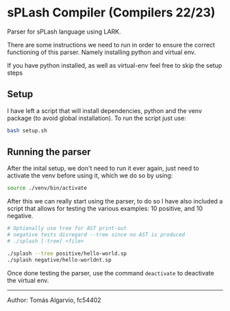 # sPLash Compiler (Compilers 22/23)

Parser for sPLash language using LARK.

There are some instructions we need to run in order to ensure the correct functioning of this parser. Namely installing python and virtual env. 

If you have python installed, as well as virtual-env feel free to skip the setup steps

## Setup

I have left a script that will install dependencies, python and the venv package (to avoid global installation). To run the script just use:

```bash
bash setup.sh
```

## Running the parser

After the inital setup, we don't need to run it ever again, just need to activate the venv before using it, which we do so by using:

```bash
source ./venv/bin/activate
```

After this we can really start using the parser, to do so I have also included a script that allows for testing the various examples: 10 positive, and 10 negative.

```bash
# Optionally use tree for AST print-out
# negative tests disregard --tree since no AST is produced
# ./splash [-tree] <file>

./splash --tree positive/hello-world.sp 
./splash negative/hello-worldnt.sp

```

Once done testing the parser, use the command `deactivate` to deactivate the virtual env.

----

Author: Tomás Algarvio, fc54402
